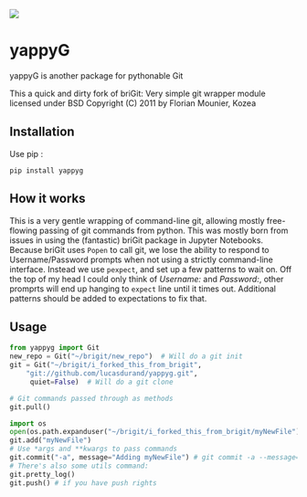 ![](https://badgen.net/pypi/v/yappyg)

yappyG
======

yappyG is another package for pythonable Git

This a quick and dirty fork of briGit:
Very simple git wrapper module licensed under BSD
Copyright (C) 2011 by Florian Mounier, Kozea


Installation
------------

Use pip :

    pip install yappyg

How it works
------------

This is a very gentle wrapping of command-line git, allowing mostly free-flowing passing of git commands from python. This was mostly born from issues in using the (fantastic) briGit package in Jupyter Notebooks. Because briGit uses `Popen` to call git, we lose the ability to respond to Username/Password prompts when not using a strictly command-line interface. Instead we use `pexpect`, and set up a few patterns to wait on. Off the top of my head I could only think of *Username:* and *Password:*, other promprts will end up hanging to `expect` line until it times out. Additional patterns should be added to expectations to fix that.

Usage
-----

```python
from yappyg import Git
new_repo = Git("~/brigit/new_repo")  # Will do a git init
git = Git("~/brigit/i_forked_this_from_brigit",
    "git://github.com/lucasdurand/yappyg.git",
     quiet=False)  # Will do a git clone

# Git commands passed through as methods
git.pull()

import os
open(os.path.expanduser("~/brigit/i_forked_this_from_brigit/myNewFile"), "a+").close()
git.add("myNewFile")
# Use *args and **kwargs to pass commands
git.commit("-a", message="Adding myNewFile") # git commit -a --message=
# There's also some utils command:
git.pretty_log()
git.push() # if you have push rights
```
